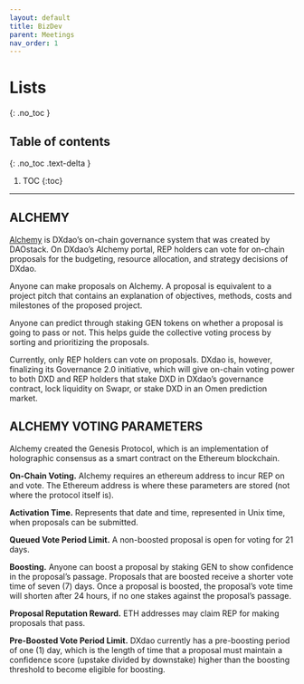 ```yaml
---
layout: default
title: BizDev
parent: Meetings
nav_order: 1
---
```


# Lists
{: .no_toc }

## Table of contents
{: .no_toc .text-delta }

1. TOC
{:toc}

---

## ALCHEMY

[Alchemy](https://alchemy.daostack.io/dao/0x519b70055af55a007110b4ff99b0ea33071c720a) is DXdao’s on-chain governance system that was created by DAOstack. On DXdao’s Alchemy portal, REP holders can vote for on-chain proposals for the budgeting, resource allocation, and strategy decisions of DXdao.

Anyone can make proposals on Alchemy. A proposal is equivalent to a project pitch that contains an explanation of objectives, methods, costs and milestones of the proposed project.

Anyone can predict through staking GEN tokens on whether a proposal is going to pass or not. This helps guide the collective voting process by sorting and prioritizing the proposals.

Currently, only REP holders can vote on proposals. DXdao is, however, finalizing its Governance 2.0 initiative, which will give on-chain voting power to both DXD and REP holders that stake DXD in DXdao’s governance contract, lock liquidity on Swapr, or stake DXD in an Omen prediction market.

## ALCHEMY VOTING PARAMETERS

Alchemy created the Genesis Protocol, which is an implementation of holographic consensus as a smart contract on the Ethereum blockchain.

**On-Chain Voting.** Alchemy requires an ethereum address to incur REP on and vote. The Ethereum address is where these parameters are stored (not where the protocol itself is).

**Activation Time.** Represents that date and time, represented in Unix time, when proposals can be submitted.

**Queued Vote Period Limit.** A non-boosted proposal is open for voting for 21 days.

**Boosting.** Anyone can boost a proposal by staking GEN to show confidence in the proposal’s passage. Proposals that are boosted receive a shorter vote time of seven (7) days. Once a proposal is boosted, the proposal’s vote time will shorten after 24 hours, if no one stakes against the proposal’s passage.

**Proposal Reputation Reward.** ETH addresses may claim REP for making proposals that pass.

**Pre-Boosted Vote Period Limit.** DXdao currently has a pre-boosting period of one (1) day, which is the length of time that a proposal must maintain a confidence score (upstake divided by downstake) higher than the boosting threshold to become eligible for boosting.
